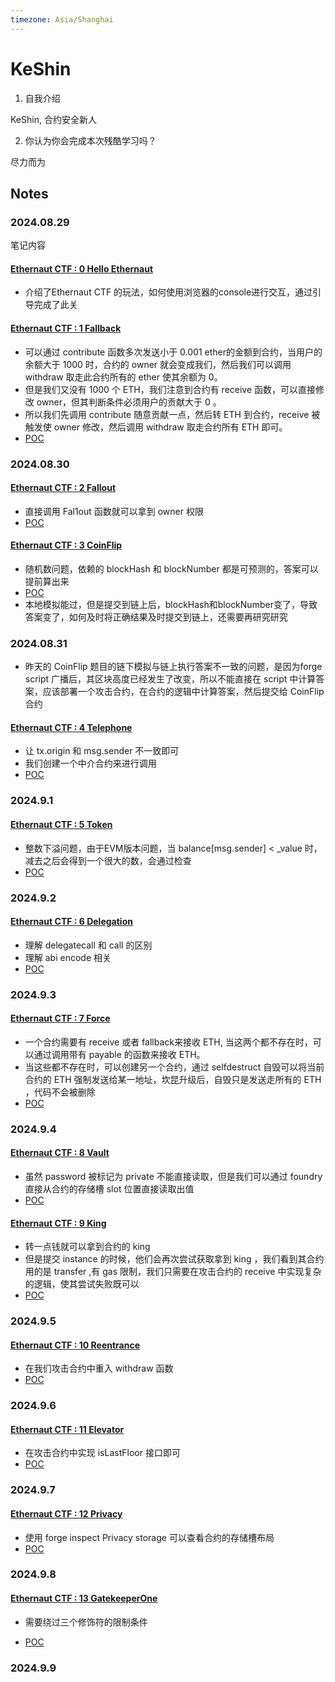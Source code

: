 ```yaml
---
timezone: Asia/Shanghai 
---
```


# KeShin

1. 自我介绍

KeShin, 合约安全新人

2. 你认为你会完成本次残酷学习吗？

尽力而为

## Notes

<!-- Content_START -->

### 2024.08.29

笔记内容

#### [Ethernaut CTF : 0 Hello Ethernaut](https://ethernaut.openzeppelin.com/level/0)
- 介绍了Ethernaut CTF 的玩法，如何使用浏览器的console进行交互，通过引导完成了此关

#### [Ethernaut CTF : 1 Fallback](https://ethernaut.openzeppelin.com/level/1)

- 可以通过 contribute 函数多次发送小于 0.001 ether的金额到合约，当用户的余额大于 1000 时，合约的 owner 就会变成我们，然后我们可以调用 withdraw 取走此合约所有的 ether 使其余额为 0。
- 但是我们又没有 1000 个 ETH，我们注意到合约有 receive 函数，可以直接修改 owner，但其判断条件必须用户的贡献大于 0 。
- 所以我们先调用 contribute 随意贡献一点，然后转 ETH 到合约，receive 被触发使 owner 修改，然后调用 withdraw 取走合约所有 ETH 即可。
- [POC](./Writeup/KeShin/A-Ethernaut%20CTF/1-Fallback)

### 2024.08.30

#### [Ethernaut CTF : 2 Fallout](https://ethernaut.openzeppelin.com/level/2)
- 直接调用 Fal1out 函数就可以拿到 owner 权限
- [POC](./Writeup/KeShin/A-Ethernaut%20CTF/2-Fallout)

#### [Ethernaut CTF : 3 CoinFlip](https://ethernaut.openzeppelin.com/level/3)
- 随机数问题，依赖的 blockHash 和 blockNumber 都是可预测的，答案可以提前算出来
- [POC](./Writeup/KeShin/A-Ethernaut%20CTF/3-CoinFlip)
- 本地模拟能过，但是提交到链上后，blockHash和blockNumber变了，导致答案变了，如何及时将正确结果及时提交到链上，还需要再研究研究

### 2024.08.31
- 昨天的 CoinFlip 题目的链下模拟与链上执行答案不一致的问题，是因为forge script 广播后，其区块高度已经发生了改变，所以不能直接在 script 中计算答案，应该部署一个攻击合约，在合约的逻辑中计算答案，然后提交给 CoinFlip 合约

#### [Ethernaut CTF : 4 Telephone](https://ethernaut.openzeppelin.com/level/4)
- 让 tx.origin 和 msg.sender 不一致即可
- 我们创建一个中介合约来进行调用
- [POC](./Writeup/KeShin/A-Ethernaut%20CTF/4-Telephone)

### 2024.9.1
#### [Ethernaut CTF : 5 Token](https://ethernaut.openzeppelin.com/level/5)
- 整数下溢问题，由于EVM版本问题，当 balance[msg.sender] < _value 时，减去之后会得到一个很大的数，会通过检查
- [POC](./Writeup/KeShin/A-Ethernaut%20CTF/5-Token)

### 2024.9.2
#### [Ethernaut CTF : 6 Delegation](https://ethernaut.openzeppelin.com/level/6)
- 理解 delegatecall 和 call 的区别
- 理解 abi encode 相关
- [POC](./Writeup/KeShin/A-Ethernaut%20CTF/6-Delegation/)

### 2024.9.3
#### [Ethernaut CTF : 7 Force](https://ethernaut.openzeppelin.com/level/7)
- 一个合约需要有 receive 或者 fallback来接收 ETH, 当这两个都不存在时，可以通过调用带有 payable 的函数来接收 ETH。
- 当这些都不存在时，可以创建另一个合约，通过 selfdestruct 自毁可以将当前合约的 ETH 强制发送给某一地址，坎昆升级后，自毁只是发送走所有的 ETH ，代码不会被删除
- [POC](./Writeup/KeShin/A-Ethernaut%20CTF/7-Force/)

### 2024.9.4
#### [Ethernaut CTF : 8 Vault](https://ethernaut.openzeppelin.com/level/8)
- 虽然 password 被标记为 private 不能直接读取，但是我们可以通过 foundry 直接从合约的存储槽 slot 位置直接读取出值
- [POC](./Writeup/KeShin/A-Ethernaut%20CTF/8-Vault/)

#### [Ethernaut CTF : 9 King](https://ethernaut.openzeppelin.com/level/9)
- 转一点钱就可以拿到合约的 king 
- 但是提交 instance 的时候，他们会再次尝试获取拿到 king ，我们看到其合约用的是 transfer ,有 gas 限制，我们只需要在攻击合约的 receive 中实现复杂的逻辑，使其尝试失败既可以
- [POC](./Writeup/KeShin/A-Ethernaut%20CTF/9-King/)


### 2024.9.5
#### [Ethernaut CTF : 10 Reentrance](https://ethernaut.openzeppelin.com/level/10)
- 在我们攻击合约中重入 withdraw 函数
- [POC](./Writeup/KeShin/A-Ethernaut%20CTF/10-Reentrance/)

### 2024.9.6
#### [Ethernaut CTF : 11 Elevator](https://ethernaut.openzeppelin.com/level/11)
- 在攻击合约中实现 isLastFloor 接口即可
- [POC](./Writeup/KeShin/A-Ethernaut%20CTF/11-Elevator/)

### 2024.9.7
#### [Ethernaut CTF : 12 Privacy](https://ethernaut.openzeppelin.com/level/12)
- 使用 forge inspect Privacy storage 可以查看合约的存储槽布局
- [POC](./Writeup/KeShin/A-Ethernaut%20CTF/12-Privacy/)

### 2024.9.8
#### [Ethernaut CTF : 13 GatekeeperOne](https://ethernaut.openzeppelin.com/level/13)
- 需要绕过三个修饰符的限制条件

- [POC](./Writeup/KeShin/A-Ethernaut%20CTF/13-GatekeeperOne/)

### 2024.9.9

<!-- Content_END -->
